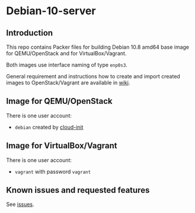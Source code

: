 # Debian-10-server

## Introduction

This repo contains Packer files for building Debian 10.8 amd64 base image for QEMU/OpenStack and for VirtualBox/Vagrant.

Both images use interface naming of type `enp0s3`.

General requirement and instructions how to create and import created images to OpenStack/Vagrant are available in [wiki](https://gitlab.ics.muni.cz/muni-kypo-images/muni-kypo-images-wiki/-/wikis/image-packer).

## Image for QEMU/OpenStack

There is one user account:

*  `debian` created by [cloud-init](https://cloudinit.readthedocs.io/en/latest/)

## Image for VirtualBox/Vagrant

There is one user account:

*  `vagrant` with password `vagrant` 

## Known issues and requested features

See [issues](https://gitlab.ics.muni.cz/muni-kypo-images/debian-10/-/issues).

